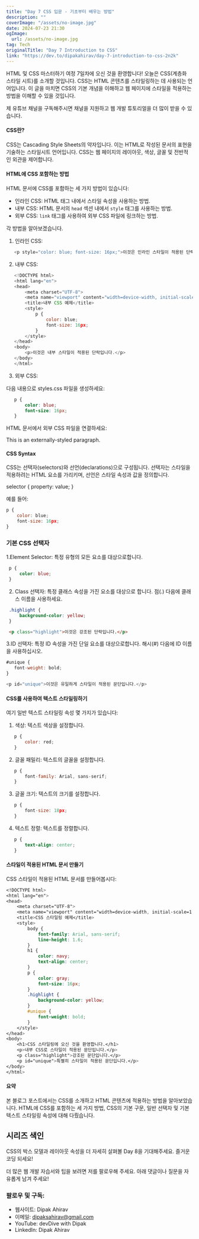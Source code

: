 ```yaml
---
title: "Day 7 CSS 입문 - 기초부터 배우는 방법"
description: ""
coverImage: "/assets/no-image.jpg"
date: 2024-07-23 21:30
ogImage: 
  url: /assets/no-image.jpg
tag: Tech
originalTitle: "Day 7 Introduction to CSS"
link: "https://dev.to/dipakahirav/day-7-introduction-to-css-2n2k"
---
```



HTML 및 CSS 마스터하기 여정 7일차에 오신 것을 환영합니다! 오늘은 CSS(계층화 스타일 시트)를 소개할 것입니다. CSS는 HTML 콘텐츠를 스타일링하는 데 사용되는 언어입니다. 이 글을 마치면 CSS의 기본 개념을 이해하고 웹 페이지에 스타일을 적용하는 방법을 이해할 수 있을 것입니다.

제 유튜브 채널을 구독해주시면 채널을 지원하고 웹 개발 튜토리얼을 더 많이 받을 수 있습니다.

#### CSS란?

CSS는 Cascading Style Sheets의 약자입니다. 이는 HTML로 작성된 문서의 표현을 기술하는 스타일시트 언어입니다. CSS는 웹 페이지의 레이아웃, 색상, 글꼴 및 전반적인 외관을 제어합니다.

<div class="content-ad"></div>

#### HTML에 CSS 포함하는 방법

HTML 문서에 CSS를 포함하는 세 가지 방법이 있습니다:

- 인라인 CSS: HTML 태그 내에서 스타일 속성을 사용하는 방법.
- 내부 CSS: HTML 문서의 `head` 섹션 내에서 `style` 태그를 사용하는 방법.
- 외부 CSS: `link` 태그를 사용하여 외부 CSS 파일에 링크하는 방법.

각 방법을 알아보겠습니다.

<div class="content-ad"></div>

1. 인라인 CSS:

```js
   <p style="color: blue; font-size: 16px;">이것은 인라인 스타일이 적용된 단락입니다.</p>
```

2. 내부 CSS:

```js
   <!DOCTYPE html>
   <html lang="en">
   <head>
       <meta charset="UTF-8">
       <meta name="viewport" content="width=device-width, initial-scale=1.0">
       <title>내부 CSS 예제</title>
       <style>
           p {
               color: blue;
               font-size: 16px;
           }
       </style>
   </head>
   <body>
       <p>이것은 내부 스타일이 적용된 단락입니다.</p>
   </body>
   </html>
```

<div class="content-ad"></div>

3. 외부 CSS:

다음 내용으로 styles.css 파일을 생성하세요:

```css
   p {
       color: blue;
       font-size: 16px;
   }
```

HTML 문서에서 외부 CSS 파일을 연결하세요:

<div class="content-ad"></div>


<!DOCTYPE html>
<html lang="en">
<head>
    <meta charset="UTF-8">
    <meta name="viewport" content="width=device-width, initial-scale=1.0">
    <title>External CSS Example</title>
    <link rel="stylesheet" href="styles.css">
</head>
<body>
    <p>This is an externally-styled paragraph.</p>
</body>
</html>


#### CSS Syntax

CSS는 선택자(selectors)와 선언(declarations)으로 구성됩니다. 선택자는 스타일을 적용하려는 HTML 요소를 가리키며, 선언은 스타일 속성과 값을 정의합니다.


selector {
    property: value;
}


<div class="content-ad"></div>

예를 들어:

```js
p {
    color: blue;
    font-size: 16px;
}
```

### 기본 CSS 선택자

1.Element Selector: 특정 유형의 모든 요소를 대상으로합니다.

<div class="content-ad"></div>

```css
 p {
     color: blue;
 }
```

2. Class 선택자: 특정 클래스 속성을 가진 요소를 대상으로 합니다. 점(.) 다음에 클래스 이름을 사용하세요.

```css
 .highlight {
     background-color: yellow;
 }
```

```html
 <p class="highlight">이것은 강조된 단락입니다.</p>
```

<div class="content-ad"></div>

3.ID 선택자: 특정 ID 속성을 가진 단일 요소를 대상으로합니다. 해시(#) 다음에 ID 이름을 사용하십시오.

```js
#unique {
   font-weight: bold;
}
```

```js
<p id="unique">이것은 유일하게 스타일이 적용된 문단입니다.</p>
```

#### CSS를 사용하여 텍스트 스타일링하기

<div class="content-ad"></div>

여기 일반 텍스트 스타일링 속성 몇 가지가 있습니다:

1. 색상: 텍스트 색상을 설정합니다.

```js
   p {
       color: red;
   }
```

2. 글꼴 패밀리: 텍스트의 글꼴을 설정합니다.

<div class="content-ad"></div>

```js
   p {
       font-family: Arial, sans-serif;
   }
```

3. 글꼴 크기: 텍스트의 크기를 설정합니다.

```js
   p {
       font-size: 18px;
   }
```

4. 텍스트 정렬: 텍스트를 정렬합니다.

<div class="content-ad"></div>

```css
   p {
       text-align: center;
   }
```

#### 스타일이 적용된 HTML 문서 만들기

CSS 스타일이 적용된 HTML 문서를 만들어봅시다:

```css
<!DOCTYPE html>
<html lang="en">
<head>
    <meta charset="UTF-8">
    <meta name="viewport" content="width=device-width, initial-scale=1.0">
    <title>CSS 스타일링 예제</title>
    <style>
        body {
            font-family: Arial, sans-serif;
            line-height: 1.6;
        }
        h1 {
            color: navy;
            text-align: center;
        }
        p {
            color: gray;
            font-size: 16px;
        }
        .highlight {
            background-color: yellow;
        }
        #unique {
            font-weight: bold;
        }
    </style>
</head>
<body>
    <h1>CSS 스타일링에 오신 것을 환영합니다.</h1>
    <p>내부 CSS로 스타일이 적용된 문단입니다.</p>
    <p class="highlight">강조된 문단입니다.</p>
    <p id="unique">특별히 스타일이 적용된 문단입니다.</p>
</body>
</html>
```

<div class="content-ad"></div>

#### 요약

본 블로그 포스트에서는 CSS를 소개하고 HTML 콘텐츠에 적용하는 방법을 알아보았습니다. HTML에 CSS를 포함하는 세 가지 방법, CSS의 기본 구문, 일반 선택자 및 기본 텍스트 스타일링 속성에 대해 다뤘습니다.

## 시리즈 색인

CSS의 박스 모델과 레이아웃 속성을 더 자세히 살펴볼 Day 8을 기대해주세요. 즐거운 코딩 되세요!

<div class="content-ad"></div>

더 많은 웹 개발 자습서와 팁을 보려면 저를 팔로우해 주세요. 아래 댓글이나 질문을 자유롭게 남겨 주세요!

### 팔로우 및 구독:

- 웹사이트: Dipak Ahirav
- 이메일: dipaksahirav@gmail.com
- YouTube: devDive with Dipak
- LinkedIn: Dipak Ahirav